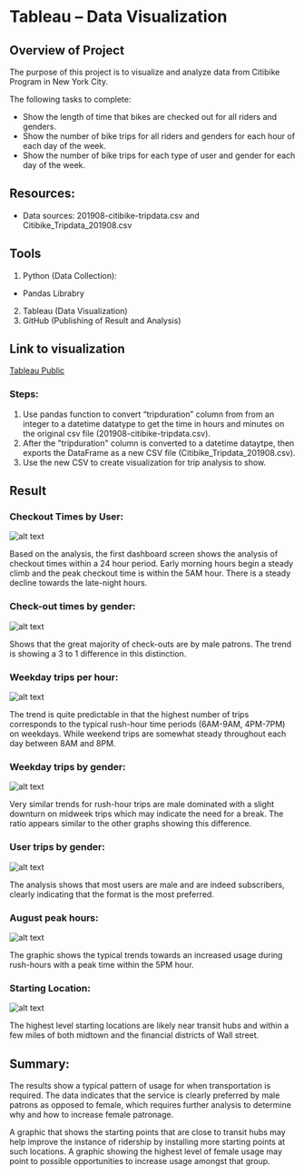 # Tableau – Data Visualization

## Overview of Project
The purpose of this project is to visualize and analyze data from Citibike Program in New York City.

The following tasks to complete:
* Show the length of time that bikes are checked out for all riders and genders.
* Show the number of bike trips for all riders and genders for each hour of each day of the week.
* Show the number of bike trips for each type of user and gender for each day of the week.

## Resources:
* Data sources: 201908-citibike-tripdata.csv and Citibike_Tripdata_201908.csv

## Tools
1. Python (Data Collection):
  * Pandas Librabry
2. Tableau (Data Visualization)
3. GitHub (Publishing of Result and Analysis)

## Link to visualization
[Tableau Public]( https://public.tableau.com/profile/rita.o.rourke#!/vizhome/NYCCitibikeAnalysis_16098945171140/NYCCitibikeAnalysis)

### Steps:
1. Use pandas function to convert “tripduration” column from from an integer to a datetime datatype to get the time in hours and minutes on the original csv file (201908-citibike-tripdata.csv).
2. After the "tripduration" column is converted to a datetime dataytpe, then exports the DataFrame as a new CSV file (Citibike_Tripdata_201908.csv).
3. Use the new CSV to create visualization for trip analysis to show.

## Result
### Checkout Times by User:
![alt text](Resources/checkout_users.png)

Based on the analysis, the first dashboard screen shows the analysis of checkout times within a 24 hour period. Early morning hours begin a steady climb and the peak checkout time is within the 5AM hour. There is a steady decline towards the late-night hours. 

### Check-out times by gender:
![alt text](Resources/checkout_gender.png)

Shows that the great majority of check-outs are by male patrons. The trend is showing a 3 to 1 difference in this distinction. 

### Weekday trips per hour:
![alt text](Resources/weekdays_hour.png)

The trend is quite predictable in that the highest number of trips corresponds to the typical rush-hour time periods (6AM-9AM, 4PM-7PM) on weekdays.  While weekend trips are somewhat steady throughout each day between 8AM and 8PM.

### Weekday trips by gender:
![alt text](Resources/weekdays_hour_gender.png)

Very similar trends for rush-hour trips are male dominated with a slight downturn on midweek trips which may indicate the need for a break. The ratio appears similar to the other graphs showing this difference.

### User trips by gender:
![alt text](Resources/user_trip_gender_weekdays.png)

The analysis shows that most users are male and are indeed subscribers, clearly indicating that the format is the most preferred.

### August peak hours:
![alt text](Resources/peak_hours_august.png)

The graphic shows the typical trends towards an increased usage during rush-hours with a peak time within the 5PM hour.

### Starting Location:
![alt text](Resources/starting_location.png)

The highest level starting locations are likely near transit hubs and within a few miles of both midtown and the financial districts of Wall street. 

## Summary:
The results show a typical pattern of usage for when transportation is required. The data indicates that the service is clearly preferred by male patrons as opposed to female, which requires further analysis to determine why and how to increase female patronage.

A graphic that shows the starting points that are close to transit hubs may help improve the instance of ridership by installing more starting points at such locations.
A graphic showing the highest level of female usage may point to possible opportunities to increase usage amongst that group.

